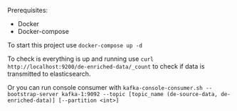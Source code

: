 Prerequisites:
* Docker
* Docker-compose

To start this project use `docker-compose up -d`

To check is everything is up and running use `curl http://localhost:9200/de-enriched-data/_count`
to check if data is transmitted to elasticsearch.

Or you can run console consumer with `kafka-console-consumer.sh --bootstrap-server kafka-1:9092 --topic
[topic_name (de-source-data, de-enriched-data)] [--partition <int>]`